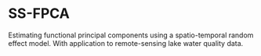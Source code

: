 # SS-FPCA
Estimating functional principal components using a spatio-temporal random effect model.
With application to remote-sensing lake water quality data.
